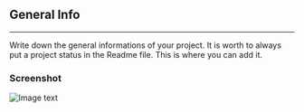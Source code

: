 ## General Info
***
Write down the general informations of your project. It is worth to always put a project status in the Readme file. This is where you can add it.
### Screenshot
![Image text](https://i.imgur.com/B7ypU96.png)